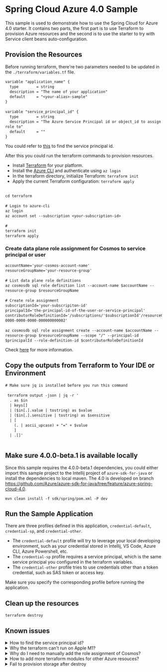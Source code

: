 # Spring Cloud Azure 4.0 Sample
This sample is used to demonstrate how to use the Spring Cloud for Azure 4.0 starter. It contains two parts, the first part is to use Terraform to provision Azure resources and the second is to use the starter to try with Service client beans auto-configuration.

## Provision the Resources
Before running terraform, there're two parameters needed to be updated in the `./terraform/variables.tf` file. 

```hcl
variable "application_name" {
  type        = string
  description = "The name of your application"
  default     = "<your-alias>-sample"
}

variable "service_principal_id" {
  type        = string
  description = "The Azure Service Principal id or object_id to assign role to"
  default     = ""
}
```
You could refer to [this](#known-issues) to find the service principal id.

After this you could run the terraform commands to provision resources.

- Install [Terraform](https://www.terraform.io/) for your platform.
- Install the [Azure CLI](https://aka.ms/nubesgen-install-az-cli) and authenticate using `az login`
- In the terraform directory, initialize Terraform: `terraform init`
- Apply the current Terraform configuration: `terraform apply`

```shell

cd terraform

# Login to azure-cli
az login
az account set --subscription <your-subscription-id>

# 
terraform init
terraform apply
```

### Create data plane role assignment for Cosmos to service principal or user
```shell
accountName='your-cosmos-account-name'
resourceGroupName='your-resource-group'

# List data plane role definitions
az cosmosdb sql role definition list --account-name $accountName --resource-group $resourceGroupName

# Create role assignment
subscriptionId='your-subscripiton-id'
principalId='the-principal-id-of-the-user-or-service-principal'
contributorRoleDefinitionId='/subscriptions/'$subscriptionId'/resourceGroups/'$resourceGroupName'/providers/Microsoft.DocumentDB/databaseAccounts/'$accountName'/sqlRoleDefinitions/00000000-0000-0000-0000-000000000002'

az cosmosdb sql role assignment create --account-name $accountName --resource-group $resourceGroupName --scope "/" --principal-id $principalId --role-definition-id $contributorRoleDefinitionId
```
Check [here](#known-issues) for more information.


## Copy the outputs from Terraform to Your IDE or Environment
```shell
# Make sure jq is installed before you run this command

 terraform output -json | jq -r '
  . as $in
  | keys[]
  | ($in[.].value | tostring) as $value
  | ($in[.].sensitive | tostring) as $sensitive
  | [
    (. | ascii_upcase) + "=" + $value
    ]
  | .[]'  
  
```
## Make sure 4.0.0-beta.1 is available locally
Since this sample requires the 4.0.0-beta.1 dependencies, you could either import this sample project to the Intellij project of `azure-sdk-for-java` or install the dependencies to local maven.
The 4.0 is developed on branch https://github.com/Azure/azure-sdk-for-java/tree/feature/azure-spring-cloud-4.0. 

```shell
mvn clean install -f sdk/spring/pom.xml -P dev
```


## Run the Sample Application

There are three profiles defined in this application, `credential-default`, `credential-sp`, and `credential-other`.

- The `credential-default` profile will try to leverage your local developing environment, such as your credential stored in Intellij, VS Code, Azure CLI, Azure Powershell, etc.
- The `credential-sp` profile requires a service principal, which is the same service principal you configured in the terraform variables.
- The `credential-other` profile tries to use credentials other than a token credential, such as SAS token or access key.

Make sure you specify the corresponding profile before running the application.

## Clean up the resources

```shell
terraform destroy
```

## Known issues

<details>
  <summary>How to find the service principal id?</summary>
  
  The service principal id is the `Object Id` you could find from the portal by:
  
  `Azure Active Directory` --> `Enterprise applications` --> `App applications`, and then search your service principal created before. 
  
  ![aad enterprise application](./images/aad_enterprise_applications.jpg)
  
  ![aad_application_object_id](./images/aad_object_id.jpg)
</details>

<details>
  <summary>Why the terraform can't run on Apple M1?</summary>  
  
  `terraform-provider-azurecaf` doesn't have a darwin_arm64 package now. https://github.com/aztfmod/terraform-provider-azurecaf/issues/95
</details>  


<details>
  <summary>Why do I need to manually add the role assignment of Cosmos?</summary>  
  
  If you're accsing the Cosmos DB using a service principal or your signed-in user credential, you need to assign data plane role assignment to either your service pricipal or the user. 
  https://github.com/MicrosoftDocs/azure-docs/blob/master/articles/cosmos-db/how-to-setup-rbac.md#concepts. 
  
  However to configure such data plane role assignment is not supported [via Azure Portal](https://github.com/MicrosoftDocs/azure-docs/blob/master/articles/cosmos-db/how-to-setup-rbac.md#is-it-possible-to-manage-role-definitions-and-role-assignments-from-the-azure-portal) or [using terraform](https://github.com/hashicorp/terraform-provider-azurerm/issues/10817). So now we need to create such role assignments via CLI, Powershell, or ARM template.
</details> 

<details>
  <summary>How to add more terraform modules for other Azure resouces?</summary>  
  
  With knowledge of these two components [terraform-provider-azurecaf](https://github.com/aztfmod/terraform-provider-azurecaf) and [terraform-provider-azurerm](https://github.com/hashicorp/terraform-provider-azurerm) will help you easily write your own terraform scripts. The `terraform-provider-azurecaf` is used to create names for Azure resouces, and the `terraform-provider-azurerm` is used to define the actual resouces. 

- Refer to this [reference](https://registry.terraform.io/providers/hashicorp/azurerm/latest/docs) to learn the supported arguments and output of each resource type.
- Use Visual Studio Code and install the [Terraform](https://marketplace.visualstudio.com/items?itemName=HashiCorp.terraform) and [Azure Terraform](https://marketplace.visualstudio.com/items?itemName=ms-azuretools.vscode-azureterraform) extensions.
- Refer to https://github.com/aztfmod/terraform-provider-azurecaf to see [supported resources](https://github.com/aztfmod/terraform-provider-azurecaf#resource-status).
- Refer to https://github.com/hashicorp/terraform-provider-azurerm to see whether is a feature supported.
</details> 


<details>
  <summary>Fail to provision storage after destroy</summary>  
  
  https://github.com/hashicorp/terraform-provider-azurerm/issues/7880
  
  If you run `terraform apply` immediately after `terraform destroy`, it will complain the storage container can't be found. Just wait a couple minutes to run `terraform apply` will solve this problem.
</details> 





